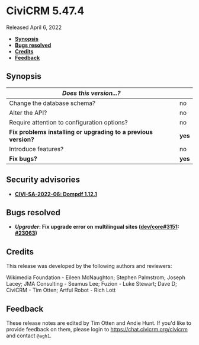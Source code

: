 # CiviCRM 5.47.4

Released April 6, 2022

- **[Synopsis](#synopsis)**
- **[Bugs resolved](#bugs)**
- **[Credits](#credits)**
- **[Feedback](#feedback)**

## <a name="synopsis"></a>Synopsis

| *Does this version...?*                                         |          |
| --------------------------------------------------------------- | -------- |
| Change the database schema?                                     | no       |
| Alter the API?                                                  | no       |
| Require attention to configuration options?                     | no       |
| **Fix problems installing or upgrading to a previous version?** | **yes**  |
| Introduce features?                                             | no       |
| **Fix bugs?**                                                   | **yes**  |

## <a name="security"></a>Security advisories

- **[CIVI-SA-2022-06: Dompdf 1.12.1](https://civicrm.org/advisory/civi-sa-2022-06-dompdf-121)**

## <a name="bugs"></a>Bugs resolved

* **_Upgrader_: Fix upgrade error on multilingual sites ([dev/core#3151](https://lab.civicrm.org/dev/core/-/issues/3151): [#23063](https://github.com/civicrm/civicrm-core/pull/23063))**

## <a name="credits"></a>Credits

This release was developed by the following authors and reviewers:

Wikimedia Foundation - Eileen McNaughton; Stephen Palmstrom; Joseph Lacey; JMA Consulting - Seamus Lee; Fuzion - Luke Stewart; Dave D; CiviCRM - Tim Otten; Artful Robot - Rich Lott

## <a name="feedback"></a>Feedback

These release notes are edited by Tim Otten and Andie Hunt.  If you'd like to
provide feedback on them, please login to https://chat.civicrm.org/civicrm and
contact `@agh1`.
